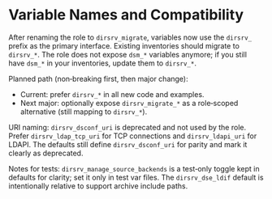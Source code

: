 # Variable Names and Compatibility

After renaming the role to `dirsrv_migrate`, variables now use the `dirsrv_` prefix as the primary interface. Existing inventories should migrate to `dirsrv_*`. The role does not expose `dsm_*` variables anymore; if you still have `dsm_*` in your inventories, update them to `dirsrv_*`.

Planned path (non‑breaking first, then major change):
- Current: prefer `dirsrv_*` in all new code and examples.
- Next major: optionally expose `dirsrv_migrate_*` as a role‑scoped alternative (still mapping to `dirsrv_*`).

URI naming: `dirsrv_dsconf_uri` is deprecated and not used by the role. Prefer `dirsrv_ldap_tcp_uri` for TCP connections and `dirsrv_ldapi_uri` for LDAPI. The defaults still define `dirsrv_dsconf_uri` for parity and mark it clearly as deprecated.

Notes for tests: `dirsrv_manage_source_backends` is a test‑only toggle kept in defaults for clarity; set it only in test var files. The `dirsrv_dse_ldif` default is intentionally relative to support archive include paths.
